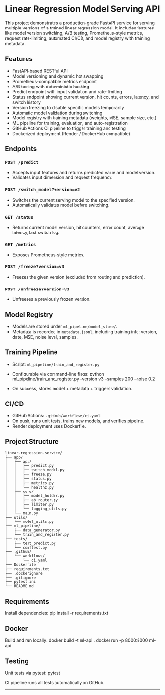 # Linear Regression Model Serving API

This project demonstrates a production-grade FastAPI service for serving multiple versions of a trained linear regression model. It includes features like model version switching, A/B testing, Prometheus-style metrics, request rate-limiting, automated CI/CD, and model registry with training metadata.

## Features

- FastAPI-based RESTful API
- Model versioning and dynamic hot swapping
- Prometheus-compatible metrics endpoint
- A/B testing with deterministic hashing
- Predict endpoint with input validation and rate-limiting
- Status endpoint showing current version, hit counts, errors, latency, and switch history
- Version freezing to disable specific models temporarily
- Automatic model validation during switching
- Model registry with training metadata (weights, MSE, sample size, etc.)
- ML pipeline for training, evaluation, and auto-registration
- GitHub Actions CI pipeline to trigger training and testing
- Dockerized deployment (Render / DockerHub compatible)

## Endpoints

### `POST /predict`
- Accepts input features and returns predicted value and model version.
- Validates input dimension and request frequency.

### `POST /switch_model?version=v2`
- Switches the current serving model to the specified version.
- Automatically validates model before switching.

### `GET /status`
- Returns current model version, hit counters, error count, average latency, last switch log.

### `GET /metrics`
- Exposes Prometheus-style metrics.

### `POST /freeze?version=v3`
- Freezes the given version (excluded from routing and prediction).

### `POST /unfreeze?version=v3`
- Unfreezes a previously frozen version.

## Model Registry

- Models are stored under `ml_pipeline/model_store/`.
- Metadata is recorded in `metadata.jsonl`, including training info: version, date, MSE, noise level, samples.

## Training Pipeline

- Script: `ml_pipeline/train_and_register.py`
- Configurable via command-line flags:
python ml_pipeline/train_and_register.py –version v3 –samples 200 –noise 0.2

- On success, stores model + metadata + triggers validation.

## CI/CD

- GitHub Actions: `.github/workflows/ci.yaml`
- On push, runs unit tests, trains new models, and verifies pipeline.
- Render deployment uses Dockerfile.

## Project Structure

```
linear-regression-service/
├── app/
│   ├── api/
│   │   ├── predict.py
│   │   ├── switch_model.py
│   │   ├── freeze.py
│   │   ├── status.py
│   │   ├── metrics.py
│   │   └── healthz.py
│   ├── core/
│   │   ├── model_holder.py
│   │   ├── ab_router.py
│   │   ├── limiter.py
│   │   └── logging_utils.py
│   └── main.py
├── utils/
│   └── model_utils.py
├── ml_pipeline/
│   ├── data_generator.py
│   └── train_and_register.py
├── tests/
│   ├── test_predict.py
│   └── conftest.py
├── .github/
│   └── workflows/
│       └── ci.yaml
├── Dockerfile
├── requirements.txt
├── .dockerignore
├── .gitignore
├── pytest.ini
└── README.md
```

## Requirements

Install dependencies:
pip install -r requirements.txt

## Docker

Build and run locally:
docker build -t ml-api .
docker run -p 8000:8000 ml-api

## Testing

Unit tests via pytest:
pytest

CI pipeline runs all tests automatically on GitHub.

---
